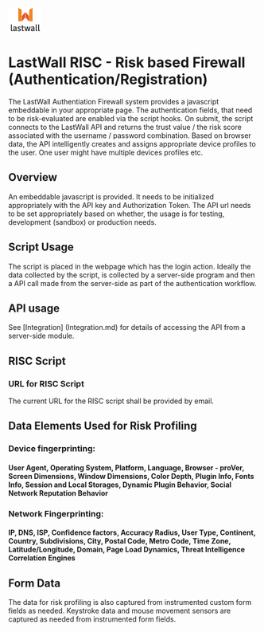 ![Lastwall Logo](lw-logo.jpg) 
# LastWall RISC - Risk based Firewall (Authentication/Registration)

The LastWall Authentiation Firewall system provides a javascript embeddable in your appropriate page.  The authentication fields, that need to be risk-evaluated are enabled via the script hooks. On submit, the script connects to the LastWall API and returns the trust value / the risk score associated with the username / password combination. Based on browser data, the API intelligently creates and assigns appropriate device profiles to the user. One user might have multiple devices profiles etc.

## Overview

An embeddable javascript is provided.  It needs to be initialized appropriately with the API key and Authorization Token. The API url needs to be set appropriately based on whether, the usage is for testing, development (sandbox) or production needs.

## Script Usage

The script is placed in the webpage which has the login action. Ideally the data collected by the script, is collected by a server-side program and then a API call made from the server-side as part of the authentication workflow.

## API usage

See [Integration] (Integration.md) for details of accessing the API from a server-side module.

## RISC Script

### URL for RISC Script

The current URL for the RISC script shall be provided by email.

## Data Elements Used for Risk Profiling

### Device fingerprinting:
#### User Agent, Operating System, Platform, Language, Browser - proVer, Screen Dimensions, Window Dimensions, Color Depth, Plugin Info, Fonts Info, Session and Local Storages, Dynamic Plugin Behavior, Social Network Reputation Behavior

### Network Fingerprinting:
#### IP, DNS, ISP, Confidence factors, Accuracy Radius, User Type, Continent, Country, Subdivisions, City, Postal Code, Metro Code, Time Zone, Latitude/Longitude, Domain, Page Load Dynamics, Threat Intelligence Correlation Engines

## Form Data

The data for risk profiling is also captured from instrumented custom form fields as needed. Keystroke data and mouse movement sensors are captured as needed from instrumented form fields.
